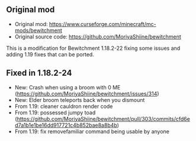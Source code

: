 ## Original mod
  * Original mod: https://www.curseforge.com/minecraft/mc-mods/bewitchment
  * Original source code: https://github.com/MoriyaShiine/bewitchment

This is a modification for Bewitchment 1.18.2-22 fixing some issues and adding 1.19 fixes that can be ported.

## Fixed in 1.18.2-24
- New: Crash when using a broom with 0 ME (https://github.com/MoriyaShiine/bewitchment/issues/314)
- New: Elder broom teleports back when you dismount
- From 1.19: cleaner cauldron render code
- From 1.19: possessed jumpy toad (https://github.com/MoriyaShiine/bewitchment/pull/303/commits/cfd6ed7a1b1e1be16dd917721c4b852bae8a8b4b)
- From 1.19: fix removefamiliar command being usable by anyone
